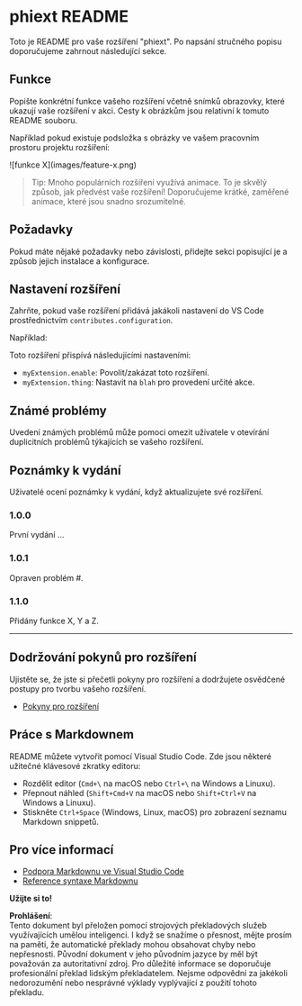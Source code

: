 # phiext README

Toto je README pro vaše rozšíření "phiext". Po napsání stručného popisu doporučujeme zahrnout následující sekce.

## Funkce

Popište konkrétní funkce vašeho rozšíření včetně snímků obrazovky, které ukazují vaše rozšíření v akci. Cesty k obrázkům jsou relativní k tomuto README souboru.

Například pokud existuje podsložka s obrázky ve vašem pracovním prostoru projektu rozšíření:

\!\[funkce X\]\(images/feature-x.png\)

> Tip: Mnoho populárních rozšíření využívá animace. To je skvělý způsob, jak předvést vaše rozšíření! Doporučujeme krátké, zaměřené animace, které jsou snadno srozumitelné.

## Požadavky

Pokud máte nějaké požadavky nebo závislosti, přidejte sekci popisující je a způsob jejich instalace a konfigurace.

## Nastavení rozšíření

Zahrňte, pokud vaše rozšíření přidává jakákoli nastavení do VS Code prostřednictvím `contributes.configuration`.

Například:

Toto rozšíření přispívá následujícími nastaveními:

* `myExtension.enable`: Povolit/zakázat toto rozšíření.
* `myExtension.thing`: Nastavit na `blah` pro provedení určité akce.

## Známé problémy

Uvedení známých problémů může pomoci omezit uživatele v otevírání duplicitních problémů týkajících se vašeho rozšíření.

## Poznámky k vydání

Uživatelé ocení poznámky k vydání, když aktualizujete své rozšíření.

### 1.0.0

První vydání ...

### 1.0.1

Opraven problém #.

### 1.1.0

Přidány funkce X, Y a Z.

---

## Dodržování pokynů pro rozšíření

Ujistěte se, že jste si přečetli pokyny pro rozšíření a dodržujete osvědčené postupy pro tvorbu vašeho rozšíření.

* [Pokyny pro rozšíření](https://code.visualstudio.com/api/references/extension-guidelines)

## Práce s Markdownem

README můžete vytvořit pomocí Visual Studio Code. Zde jsou některé užitečné klávesové zkratky editoru:

* Rozdělit editor (`Cmd+\` na macOS nebo `Ctrl+\` na Windows a Linuxu).
* Přepnout náhled (`Shift+Cmd+V` na macOS nebo `Shift+Ctrl+V` na Windows a Linuxu).
* Stiskněte `Ctrl+Space` (Windows, Linux, macOS) pro zobrazení seznamu Markdown snippetů.

## Pro více informací

* [Podpora Markdownu ve Visual Studio Code](http://code.visualstudio.com/docs/languages/markdown)
* [Reference syntaxe Markdownu](https://help.github.com/articles/markdown-basics/)

**Užijte si to!**

**Prohlášení**:  
Tento dokument byl přeložen pomocí strojových překladových služeb využívajících umělou inteligenci. I když se snažíme o přesnost, mějte prosím na paměti, že automatické překlady mohou obsahovat chyby nebo nepřesnosti. Původní dokument v jeho původním jazyce by měl být považován za autoritativní zdroj. Pro důležité informace se doporučuje profesionální překlad lidským překladatelem. Nejsme odpovědní za jakékoli nedorozumění nebo nesprávné výklady vyplývající z použití tohoto překladu.